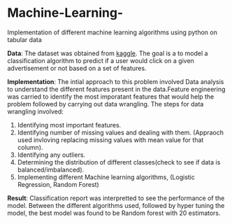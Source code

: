 # Machine-Learning-
Implementation of different machine learning algorithms using python on tabular data

**Data**: The dataset was obtained from [kaggle](https://www.kaggle.com/ervikassingh/useraddclickdata?select=advertising.csv). The goal is a to model a classification algorithm to predict if a user would click on a given advertisement or not based on a set of features. 

**Implementation**: The intial approach to this problem involved Data analysis to understand the different features present in the data.Feature engineering was carried to identify the most imporatant features that would help the problem followed by carrying out data wrangling. The steps for data wrangling involved:
1. Identifying most important features.
2. Identifying number of missing values and dealing with them. (Appraoch used invloving replacing missing values with mean value for that column).
3. Identifying any outliers.
4. Determining the distribution of different classes(check to see if data is balanced/imbalanced).
5. Implementing different Machine learning algorithms, (Logistic Regression, Random Forest)

**Result**: Classification report was interpretted to see the performance of the model. Between the different algorithms used, followed by hyper tuning the model, the best model was found to be Random forest with 20 estimators.
